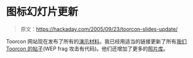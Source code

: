 # 图标幻灯片更新

> 原文：<https://hackaday.com/2005/09/23/toorcon-slides-update/>

Toorcon 网站现在发布了所有的[演示材料](http://toorcon.org/2005/conference.html)。我已经用适当的链接更新了所有[我们 Toorcon 的帖子](http://www.hackaday.com/search/?q=tc7+or+toorcon&submit=go)(WEP frag 攻击有代码)。他们还增加了更多的[照片库](http://toorcon.org/2005/about.html)。
